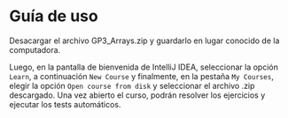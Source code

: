 # Guía de uso

Desacargar el archivo GP3_Arrays.zip y guardarlo en lugar conocido de la computadora.

Luego, en la pantalla de bienvenida de IntelliJ IDEA, seleccionar la opción `Learn`, a continuación `New Course` y finalmente, en la pestaña `My Courses`, elegir la opción `Open course from disk` y seleccionar el archivo .zip descargado. Una vez abierto el curso, podrán resolver los ejercicios y ejecutar los tests automáticos.